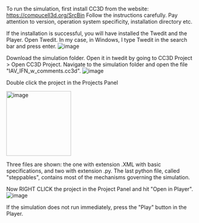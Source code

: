 To run the simulation, first install CC3D from the website:
https://compucell3d.org/SrcBin
Follow the instructions carefully. Pay attention to version, operation system specificity, installation directory etc.

If the installation is successful, you will have installed the Twedit and the Player. Open Twedit. In my case, in Windows, I type Twedit in the search bar and press enter.
![image](https://github.com/user-attachments/assets/f2a33262-5374-4925-9de8-6b8eaf18f2cb)

Download the simulation folder. Open it in twedit by going to CC3D Project > Open CC3D Project. Navigate to the simulation folder and open the file "IAV_IFN_w_comments.cc3d". 
![image](https://github.com/user-attachments/assets/96b19d84-e8f0-4010-8a45-3f87f869ddc7)

Double click the project in the Projects Panel

<img width="171" alt="image" src="https://github.com/user-attachments/assets/34fbb011-6945-46b9-b746-0ec0b64217a0">

Three files are shown: the one with extension .XML with basic specifications, and two with extension .py. The last python file, called "steppables", contains most of the mechanisms governing the simulation.

Now RIGHT CLICK the project in the Project Panel and hit "Open in Player".
![image](https://github.com/user-attachments/assets/ce2c3ad3-5894-4a07-822b-a6527423a368)

If the simulation does not run immediately, press the "Play" button in the Player. 
